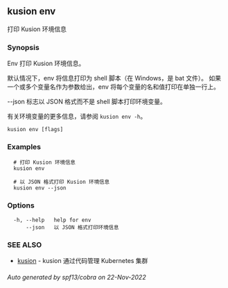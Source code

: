 ## kusion env

打印 Kusion 环境信息

### Synopsis


Env 打印 Kusion 环境信息。

默认情况下，env 将信息打印为 shell 脚本（在 Windows，是 bat 文件）。
如果一个或多个变量名作为参数给出，env 将每个变量的名和值打印在单独一行上。

--json 标志以 JSON 格式而不是 shell 脚本打印环境变量。

有关环境变量的更多信息，请参阅 `kusion env -h`。

```
kusion env [flags]
```

### Examples

```
  # 打印 Kusion 环境信息
  kusion env
  
  # 以 JSON 格式打印 Kusion 环境信息
  kusion env --json
```

### Options

```
  -h, --help   help for env
      --json   以 JSON 格式打印环境信息
```

### SEE ALSO

* [kusion](kusion.md)	 - kusion 通过代码管理 Kubernetes 集群

###### Auto generated by spf13/cobra on 22-Nov-2022
